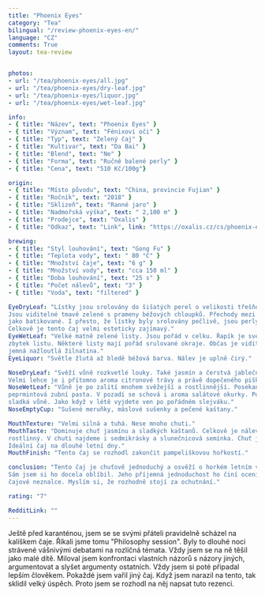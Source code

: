 ```yaml
---
title: "Phoenix Eyes"
category: "Tea"
bilingual: "/review-phoenix-eyes-en/"
language: "CZ"
comments: True
layout: tea-review


photos:
- url: "/tea/phoenix-eyes/all.jpg"
- url: "/tea/phoenix-eyes/dry-leaf.jpg"
- url: "/tea/phoenix-eyes/liquor.jpg"
- url: "/tea/phoenix-eyes/wet-leaf.jpg"

info:
- { title: "Název", text: "Phoenix Eyes" }
- { title: "Význam", text: "Fénixovi oči" }
- { title: "Typ", text: "Zelený čaj" }
- { title: "Kultivar", text: "Da Bai" }
- { title: "Blend", text: "Ne" }
- { title: "Forma", text: "Ručně balené perly" }
- { title: "Cena", text: "510 Kč/100g"}

origin:
- { title: "Místo původu", text: "China, provincie Fujian" }
- { title: "Ročník", text: "2018" }
- { title: "Sklizeň", text: "Ranné jaro" }
- { title: "Nadmořská výška", text: " 2,100 m" }
- { title: "Prodejce", text: "Oxalis" }
- { title: "Odkaz", text: "Link", link: "https://oxalis.cz/cs/phoenix-eyes-70-g-8595218031141-326.htm/" }

brewing:
- { title: "Styl louhování", text: "Gong Fu" }
- { title: "Teplota vody", text: " 80 °C" }
- { title: "Množství čaje", text: "6 g" }
- { title: "Množství vody", text: "cca 150 ml" }
- { title: "Doba louhování", text: "25 s" }
- { title: "Počet nálevů", text: "3" }
- { title: "Voda", text: "filtered" }

EyeDryLeaf: "Lístky jsou srolovány do šišatých perel o velikosti třešňové pecky. 
Jsou viditelné tmavě zelené s prameny béžových chloupků. Přechody mezi barvami působí 
jako batikované. I přesto, že lístky byly srolovány pečlivě, jsou perly dost hrbolaté. 
Celkově je tento čaj velmi esteticky zajímavý."
EyeWetLeaf: "Velké matně zelené listy. Jsou pořád v celku. Řapík je světlejší než 
zbytek listu. Některé listy mají pořád srulované okraje. Občas je viditelná 
jemná nažloutlá žilnatina."
EyeLiquor: "Světle žlutá až bledě béžová barva. Nálev je uplně čirý."

NoseDryLeaf: "Svěží vůně rozkvetlé louky. Také jasmín a čerstvá jablečná šťáva. 
Velmi lehce je i přítomno aroma citronové trávy a právě dopečeného piškotu."
NoseWetLeaf: "Vůně je po zalití mnohem svěžejší a rostlinnější. Posekaná tráva a 
peprmintová zubní pasta. V pozadí se schová i aroma salátové okurky. Pořád ale velmi 
sladká vůně. Jako když v létě vyjdete ven po pořádném slejváku."
NoseEmptyCup: "Sušené meruňky, máslové sušenky a pečené kaštany."

MouthTexture: "Velmi silná a tuhá. Nese mnoho chuti."
MouthTaste: "Dominuje chuť jasmínu a sladkých kaštanů. Celkově je nálev velmi 
rostlinný. V chuti najdeme i sedmikrásky a slunečnicová semínka. Chuť je příjemně svěží. 
Ideální čaj na dlouhé letní dny."
MouthFinish: "Tento čaj se rozhodl zakončit pampeliškovou hořkostí."

conclusion: "Tento čaj je chuťově jednoduchý a osvěží o horkém letním večeru. 
Sám jsem si ho docela oblíbil. Jeho příjemná jednoduchost ho činí ocenitelným i pro 
čajové neznalce. Myslím si, že rozhodně stojí za ochutnání."

rating: "7"

RedditLink: ""
---
```


Ještě před karanténou, jsem se se svými přáteli pravidelně scházel na kalíškem čaje. 
Říkali jsme tomu "Philosophy session". Byly to dlouhé noci strávené vášnivými debatami 
na rozličná témata. Vždy jsem se na ně těšil jako malé dítě. Miloval jsem konfrontaci 
vlastních názorů s názory jiných, argumentovat a slyšet argumenty ostatních. Vždy jsem 
si poté připadal lepším člověkem. Pokaždé jsem vařil jiný čaj. Když jsem narazil na 
tento, tak sklidil velký úspěch. Proto jsem se rozhodl na něj napsat tuto rezenci.
